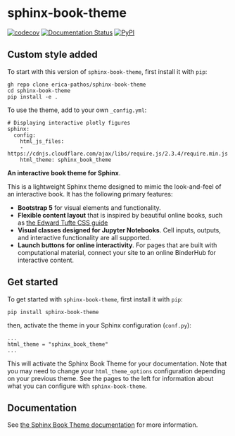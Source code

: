 # sphinx-book-theme

[![codecov][codecov-badge]][codecov-link] [![Documentation Status][rtd-badge]][rtd-link] [![PyPI][pypi-badge]][pypi-link]

## Custom style added

To start with this version of `sphinx-book-theme`, first install it with `pip`:

```
gh repo clone erica-pathos/sphinx-book-theme
cd sphinx-book-theme
pip install -e .
```

To use the theme, add to your own `_config.yml`:

```
# Displaying interactive plotly figures
sphinx:
  config:
    html_js_files:
    - https://cdnjs.cloudflare.com/ajax/libs/require.js/2.3.4/require.min.js
    html_theme: sphinx_book_theme
```


**An interactive book theme for Sphinx**.

This is a lightweight Sphinx theme designed to mimic the look-and-feel of an
interactive book. It has the following primary features:

* **Bootstrap 5**
  for visual elements and functionality.
* **Flexible content layout** that is inspired by beautiful online books,
  such as [the Edward Tufte CSS guide](https://edwardtufte.github.io/tufte-css/)
* **Visual classes designed for Jupyter Notebooks**. Cell inputs, outputs,
  and interactive functionality are all supported.
* **Launch buttons for online interactivity**. For pages that are built with
  computational material, connect your site to an online BinderHub for interactive content.

## Get started

To get started with `sphinx-book-theme`, first install it with `pip`:

```
pip install sphinx-book-theme
```

then, activate the theme in your Sphinx configuration (`conf.py`):

```
...
html_theme = "sphinx_book_theme"
...
```

This will activate the Sphinx Book Theme for your documentation. Note that you may
need to change your `html_theme_options` configuration depending on your previous
theme. See the pages to the left for information about what you can configure with
`sphinx-book-theme`.

## Documentation

See [the Sphinx Book Theme documentation](https://sphinx-book-theme.readthedocs.io/en/latest/)
for more information.

[codecov-badge]: https://codecov.io/gh/executablebooks/sphinx-book-theme/branch/master/graph/badge.svg
[codecov-link]: https://codecov.io/gh/executablebooks/sphinx-book-theme

[rtd-badge]: https://readthedocs.org/projects/sphinx-book-theme/badge/?version=latest
[rtd-link]: https://sphinx-book-theme.readthedocs.io/en/latest/?badge=latest

[pypi-badge]: https://img.shields.io/pypi/v/sphinx-book-theme.svg
[pypi-link]: https://pypi.org/project/sphinx-book-theme
